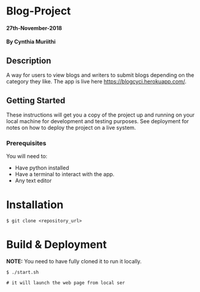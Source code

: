 # Blog-Project

#### 27th-November-2018

#### By **Cynthia Muriithi**

## Description

A way for users to view blogs and writers to submit blogs depending on the category they like.
The app is live here  https://blogcyci.herokuapp.com/.

## Getting Started

These instructions will get you a copy of the project up and running on your local machine for development and testing purposes. See deployment for notes on how to deploy the project on a live system.

### Prerequisites

You will need to:

-   Have python installed
-   Have a terminal to interact with the app.
-   Any text editor


Installation
========

    $ git clone <repository_url>


Build & Deployment
========

**NOTE:** You need to have fully cloned it to run it locally.


    $ ./start.sh 

    # it will launch the web page from local ser
